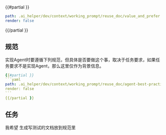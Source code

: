 
{{#partial }}
```yaml
path: .ai_helper/dev/context/working_prompt/reuse_doc/value_and_prefer.md
render: false
```
{{/partial }}


## 规范

实现Agent时要遵循下列规范，但具体是否要做这个事，取决于任务要求，如果任务要求不是实现Agent，那么这里仅作为背景信息。
`````yaml
{{#partial }}
```yaml
path: .ai_helper/dev/context/working_prompt/reuse_doc/agent-best-practice-brief.md
render: false
```
{{/partial }}
`````



## 任务

我希望 生成写测试的文档放到规范里
